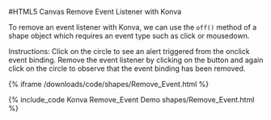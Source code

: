 
#HTML5 Canvas Remove Event Listener with Konva

To remove an event listener with Konva, we can use the `off()` method of
a shape object which requires an event type such as click or mousedown.

Instructions: Click on the circle to see an alert triggered from the onclick
event binding.  Remove the event listener by clicking on the button and again
click on the circle to observe that the event binding has been removed.

{% iframe /downloads/code/shapes/Remove_Event.html %}

{% include_code Konva Remove_Event Demo shapes/Remove_Event.html %}